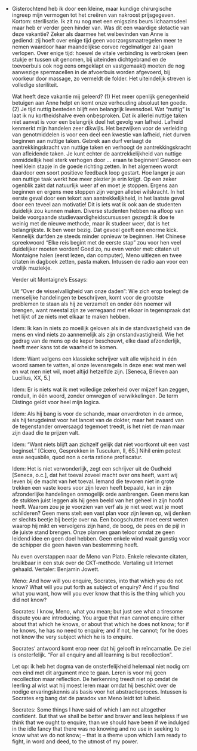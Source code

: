 - Gisterochtend heb ik door een kleine, maar kundige chirurgische ingreep mijn vermogen tot het creëren van nakroost prijsgegeven. Kortom: sterilisatie. Ik zit nu nog met een enigszins beurs lichaamsdeel maar heb er verder geen hinder van. Was dit een waardige slotactie van deze vakantie? Zeker als daarmee het welbevinden van Anne is gediend: zij hoeft over enige tijd geen voorzorgsmaatregelen meer te nemen waardoor haar maandelijkse corvee regelmatiger zal gaan verlopen. Over enige tijd: hoewel de vitale verbinding is verbroken (een stukje er tussen uit genomen, bij uiteinden dichtgebrand en de toevoerbuis ook nog eens omgeklapt en vastgemaakt) moeten de nog aanwezige spermacellen in de afvoerbuis worden afgevoerd, bij voorkeur door massage, zo vermeldt de folder. Het uiteindelijk streven is volledige steriliteit.
  
  Wat heeft deze vakantie mij geleerd? (1) Het meer openlijk genegenheid betuigen aan Anne helpt en komt onze verhouding absoluut ten goede. (2) Je tijd nuttig besteden blijft een belangrijk levensdoel. Wat “nuttig” is laat ik nu kortheidshalve even onbesproken. Dat ik allerlei nuttige taken niet aanvat is voor een belangrijk deel het gevolg van lafheid. Lafheid kenmerkt mijn handelen zeer dikwijls. Het bezwijken voor de verleiding van genotmiddelen is voor een deel een kwestie van lafheid, niet durven beginnen aan nuttige taken. Gebrek aan durf verlaagt de aantrekkingskracht van nuttige taken en verhoogt de aantrekkingskracht van afleidende taken. Je kunt echter de aantrekkelijkheid van nuttige onmiddellijk heel sterk verhogen door ... eraan te beginnen! Gewoon een heel klein stapje in de goede richting zetten. In het algemeen wordt daardoor een soort positieve feedback loop gestart. Hoe langer je aan een nuttige taak werkt hoe meer plezier je erin krijgt. Op een zeker ogenblik zakt dat natuurlijk weer af en moet je stoppen. Ergens aan beginnen en ergens mee stoppen zijn vergen allebei wilskracht. In het eerste geval door een tekort aan aantrekkelijkheid, in het laatste geval door een teveel aan motivatie! Dit is iets wat ik ook aan de studenten duidelijk zou kunnen maken. Diverse studenten hebben na afloop van beide voorgaande studievaardigheidscursussen gezegd: ik doe te weinig met de nieuwe methode, maar ik studeer weer, dat is het belangrijkste. Ik ben weer bezig. Dat gevoel geeft een enorme kick. Kennelijk durfden ze steeds minder opnieuw te beginnen. Het Chinese spreekwoord “Elke reis begint met de eerste stap” zou voor hen veel duidelijker moeten worden! Goed zo, nu even verder met: citaten uit Montaigne halen (eerst lezen, dan computer), Meno uitlezen en twee citaten in dagboek zetten, pasta maken. Intussen de radio aan voor een vrolijk muziekje.
  
  Verder uit Montaigne’s Essays:
  
  Uit “Over de wisselvalligheid van onze daden”: Wie zich erop toelegt de menselijke handelingen te beschrijven, komt voor de grootste problemen te staan als hij ze verzamelt en onder één noemer wil brengen, want meestal zijn ze verregaand met elkaar in tegenspraak dat het lijkt of ze niets met elkaar te maken hebben.
  
  Idem: Ik kan in niets zo moeilijk geloven als in de standvastigheid van de mens en vind niets zo aannemelijk als zijn onstandvastigheid. Wie het gedrag van de mens op de keper beschouwt, elke daad afzonderlijk, heeft meer kans tot de waarheid te komen.
  
  Idem: Want volgens een klassieke schrijver valt alle wijsheid in één woord samen te vatten, al onze levensregels in deze ene: wat men wel en wat men niet wil, moet altijd hetzelfde zijn. [Seneca, Brieven aan Lucilius, XX, 5.]
  
  Idem: Er is niets wat ik met volledige zekerheid over mijzelf kan zeggen, ronduit, in één woord, zonder omwegen of verwikkelingen. De term Distingo geldt voor heel mijn logica.
  
  Idem: Als hij bang is voor de schande, maar onverdroten in de armoe, als hij terugdeinst voor het lancet van de dokter, maar het zwaard van de tegenstander onversaagd tegemoet treedt, is het niet de man maar zijn daad die te prijzen valt.
  
  Idem: “Want niets blijft aan zichzelf gelijk dat niet voortkomt uit een vast beginsel.” [Cicero, Gesprekken in Tusculum, II, 65.] Nihil enim potest esse aequabile, quod non a certa ratione profiscatur.
  
  Idem: Het is niet verwonderlijk, zegt een schrijver uit de Oudheid [Seneca, o.c.], dat het toeval zoveel macht over ons heeft, want wij leven bij de macht van het toeval. Iemand die tevoren niet in grote trekken een vaste koers voor zijn leven heeft bepaald, kan in zijn afzonderlijke handelingen onmogelijk orde aanbrengen. Geen mens kan de stukken juist leggen als hij geen beeld van het geheel in zijn hoofd heeft. Waarom zou je je voorzien van verf als je niet weet wat je moet schilderen? Geen mens stelt een vast plan voor zijn leven op, wij denken er slechts beetje bij beetje over na. Een boogschutter moet eerst weten waarop hij mikt en vervolgens zijn hand, de boog, de pees en de pijl in de juiste stand brengen. Onze plannen gaan teloor omdat ze geen leidend idee en geen doel hebben. Geen enkele wind waait gunstig voor de schipper die geen haven van bestemming heeft.
  
  Nu even overstappen naar de Meno van Plato. Enkele relevante citaten, bruikbaar in een stuk over de CKT-methode. Vertaling uit Internet gehaald. Vertaler: Benjamin Jowett.
  
  Meno: And how will you enquire, Socrates, into that which you do not know? What will you put forth as subject of enquiry? And if you find what you want, how will you ever know that this is the thing which you did not know?
  
  Socrates: I know, Meno, what you mean; but just see what a tiresome dispute you are introducing. You argue that man cannot enquire either about that which he knows, or about that which he does not know; for if he knows, he has no need to enquire; and if not, he cannot; for he does not know the very subject which he is to enquire.
  
  Socrates’ antwoord komt erop neer dat hij gelooft in reïncarnatie. De ziel is onsterfelijk. “For all enquiry and all learning is but recollection”.
  
  Let op: ik heb het dogma van de onsterfelijkheid helemaal niet nodig om een eind met dit argument mee te gaan. Leren is voor mij geen recollection maar reflection. De herkenning treedt niet op omdat de leerling al wist wat hij moest leren maar omdat hij beschikt over de nodige ervaringskennis als basis voor het abstractieproces. Intussen is Socrates erg bang dat de paradox van Meno leidt tot luiheid.
  
  Socrates: Some things I have said of which I am not altogether confident. But that we shall be better and braver and less helpless if we think that we ought to enquire, than we should have been if we indulged in the idle fancy that there was no knowing and no use in seeking to know what we do not know; – that is a theme upon which I am ready to fight, in word and deed, to the utmost of my power.